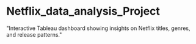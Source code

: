 # Netflix_data_analysis_Project
"Interactive Tableau dashboard showing insights on Netflix titles, genres, and release patterns."
